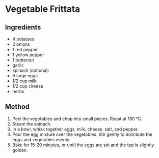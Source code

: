 # Vegetable Frittata

## Ingredients

- 4 potatoes
- 2 onions
- 1 red pepper
- 1 yellow pepper
- 1 butternut
- garlic
- spinach (optional)
- 6 large eggs
- 1/2 cup milk
- 1/2 cup cheese
- herbs

## Method

1. Peel the vegetables and chop into small pieces. Roast at 180 °C.
2. Steam the spinach.
3. In a bowl, whisk together eggs, milk, cheese, salt, and pepper.
4. Pour the egg mixture over the vegetables. Stir gently to distribute the eggs and vegetables evenly.
5. Bake for 15-20 minutes, or until the eggs are set and the top is slightly golden.

